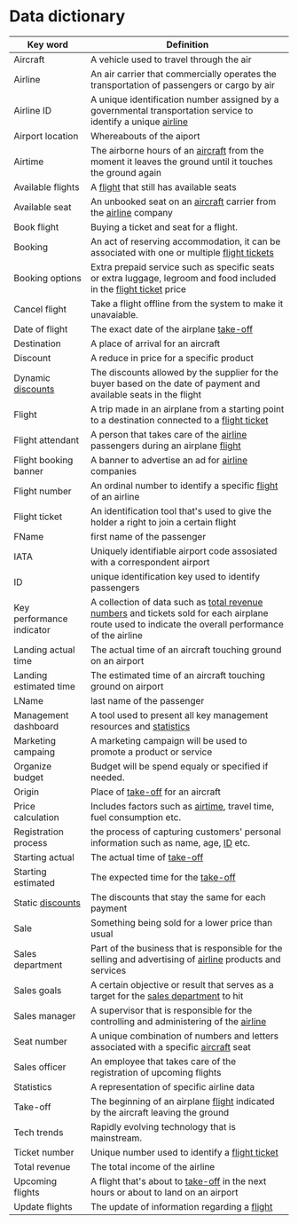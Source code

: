 # Data dictionary
| Key word          | Definition |
| ----------------- | ---------- |
|<a name="aircraft-link"></a> Aircraft | A vehicle used to travel through the air |
|<a name="airline-link"></a> Airline | An air carrier that commercially operates the transportation of passengers or cargo by air |
| Airline ID | A unique identification number assigned by a governmental transportation service to identify a unique [airline](#airline-link) |
| Airport location | Whereabouts of the aiport | 
|<a name="airtime-link"></a>Airtime | The airborne hours of an [aircraft](#aircraft-link) from the moment it leaves the ground until it touches the ground again |
|<a name="available-flights-link"></a>Available flights | A [flight](#flight-link) that still has available seats |
| Available seat | An unbooked seat on an [aircraft](#aircraft-link) carrier from the [airline](#airline-link) company |
|<a name="book-flight-link"></a>Book flight | Buying a ticket and seat for a flight. |
|<a name="booking-link"></a>Booking | An act of reserving accommodation, it can be associated with one or multiple [flight tickets](#flight-ticket-link) |
| Booking options | Extra prepaid service such as specific seats or extra luggage, legroom and food included in the [flight ticket](#flight-ticket-link) price |
|<a name="cancel-flight-link"></a>Cancel flight | Take a flight offline from the system to make it unavaiable. |
| Date of flight | The exact date of the airplane [take-off](#take-off-link) |
| Destination | A place of arrival for an aircraft |
|<a name="discount-link"></a> Discount | A reduce in price for a specific product |
| Dynamic [discounts](#discount-link) | The discounts allowed by the supplier for the buyer based on the date of payment and available seats in the flight |
|<a name="flight-link"></a>Flight | A trip made in an airplane from a starting point to a destination connected to a [flight ticket](#flight-ticket-link) |
| Flight attendant | A person that takes care of the [airline](#airline-link) passengers during an airplane [flight](#flight-link) |
| Flight booking banner | A banner to advertise an ad for [airline](#airline-link) companies |
| Flight number | An ordinal number to identify a specific [flight](#flight-link) of an airline |
|<a name="flight-ticket-link"></a>Flight ticket | An identification tool that's used to give the holder a right to join a certain flight |
| FName | first name of the passenger |
| IATA | Uniquely identifiable airport code assosiated with a correspondent airport |
| <a name="id-link"></a>ID | unique identification key used to identify passengers |
|<a name="kpi-link"></a>Key performance indicator | A collection of data such as [total revenue numbers](#total-revenue-link) and tickets sold for each airplane route used to indicate the overall performance of the airline |
| Landing actual time | The actual time of an aircraft touching ground on an airport |  
| Landing estimated time | The estimated time of an aircraft touching ground on airport |
| LName | last name of the passenger |
| Management dashboard | A tool used to present all key management resources and [statistics](#statistics-link) |
|<a name="marketing-campaing-link"></a>Marketing campaing | A marketing campaign will be used to promote a product or service |
|<a name="organize-budget-link"></a>Organize budget | Budget will be spend equaly or specified if needed. |
| Origin | Place of [take-off](#take-off-link) for an aircraft |
| Price calculation | Includes factors such as [airtime](#airtime-link), travel time, fuel consumption etc. |
| Registration process | the process of capturing customers' personal information such as name, age, [ID](#id-link) etc. |
| Starting actual | The actual time of [take-off](#take-off-link) |
| Starting estimated | The expected time for the [take-off](#take-off-link) |
| Static [discounts](#discount-link) | The discounts that stay the same for each payment |
| Sale | Something being sold for a lower price than usual |
|<a name="sales-department-link"></a>Sales department | Part of the business that is responsible for the selling and advertising of [airline](#airline-link) products and services |
| Sales goals | A certain objective or result that serves as a target for the [sales department](#sales-department-link) to hit |
| Sales manager | A supervisor that is responsible for the controlling and administering of the [airline](#airline-link) |
| Seat number | A unique combination of numbers and letters associated with a specific [aircraft](#aircraft-link) seat |
| Sales officer | An employee that takes care of the registration of upcoming flights |
|<a name="statistics-link"></a>Statistics | A representation of specific airline data |
|<a name="take-off-link"></a>Take-off | The beginning of an airplane [flight](#flight-link) indicated by the aircraft leaving the ground |
| Tech trends | Rapidly evolving technology that is mainstream. |
| Ticket number | Unique number used to identify a [flight ticket](#flight-ticket-link) |
|<a name="total-revenue-link"></a>Total revenue | The total income of the airline |
|<a name="upcoming-flights-link"></a>Upcoming flights | A flight that's about to [take-off](#take-off-link) in the next hours or about to land on an airport |
|<a name="update-flights-link"></a>Update flights | The update of information regarding a [flight](#flight-link) |